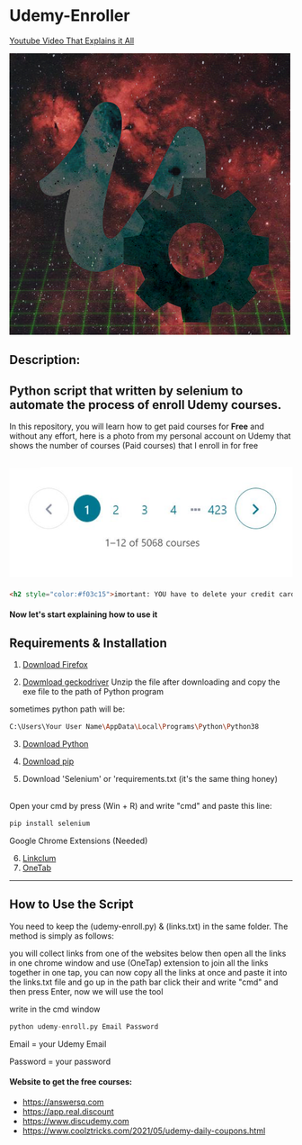 # Udemy-Enroller
[Youtube Video That Explains it All](https://www.youtube.com/watch?v=tst0Qnq-23E&t=23s)

![](Images/gear_udemy.png)
## Description:
Python script that written by selenium to automate the process of enroll Udemy courses.
---
In this repository, you will learn how to get paid courses for **Free** and without any effort, here is a photo from my personal account on Udemy that shows the number of courses (Paid courses) that I enroll in for free

![](Images/0-my-account-coursesNum.JPG)
---
```html
<h2 style="color:#f03c15">imortant: YOU have to delete your credit card before using this script</h2>
```
#### Now let's start explaining how to use it
## Requirements & Installation

1. [Download Firefox](https://www.mozilla.org/en-US/firefox/new/)

2. [Dowmload geckodriver](https://github.com/mozilla/geckodriver/releases/)
Unzip the file after downloading and copy the exe file to the path of Python program

sometimes python path will be:

```bash
C:\Users\Your User Name\AppData\Local\Programs\Python\Python38
```

3. [Download Python](https://www.python.org/downloads/)

4. [Download pip](https://pypi.org/project/pip/)

5. Download 'Selenium' or 'requirements.txt (it's the same thing honey)
<br />
Open your cmd by press (Win + R) and write "cmd" and paste this line:

```bash
pip install selenium
```
Google Chrome Extensions (Needed)

6. [Linkclum](https://chrome.google.com/webstore/detail/linkclump/lfpjkncokllnfokkgpkobnkbkmelfefj)
7. [OneTab](https://chrome.google.com/webstore/detail/onetab/chphlpgkkbolifaimnlloiipkdnihall)
---
## How to Use the Script
You need to keep the (udemy-enroll.py) & (links.txt) in the same folder. The method is simply as follows:

you will collect links from one of the websites below then open all the links in one chrome window and use (OneTap) extension to join all the links together in one tap, you can now copy all the links at once and paste it into the links.txt file and go up in the path bar click their and write "cmd" and then press Enter, now we will use the tool

write in the cmd window

```python
python udemy-enroll.py Email Password
```
Email = your Udemy Email

Password = your password
#### Website to get the free courses:
- https://answersq.com
- https://app.real.discount
- https://www.discudemy.com
- https://www.coolztricks.com/2021/05/udemy-daily-coupons.html

